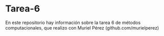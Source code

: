 Tarea-6
=======

En este repositorio hay información sobre la tarea 6 de métodos computacionales, que realizo con Muriel Pérez (github.com/murielperez)
